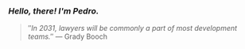 ### *Hello, there! I'm Pedro.*
> ″*In 2031, lawyers will be commonly a part of most development teams.*″
 — Grady Booch

